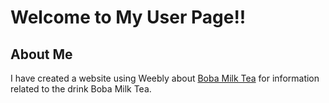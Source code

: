 # Welcome to My User Page!!

## About Me

I have created a website using Weebly about [Boba Milk Tea](https://vtubobamilktea.weebly.com/) for information related to the drink Boba Milk Tea.
